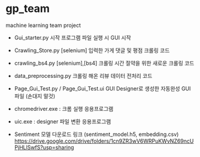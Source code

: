# gp_team
machine learning team project

- Gui_starter.py
  시작 프로그램 파일
  실행 시 GUI 시작
- Crawling_Store.py
  [selenium] 입력한 가게 댓글 및 평점 크롤링 코드
- crawling_bs4.py
  [selenium],[bs4] 크롤링 시간 절약을 위한 새로운 크롤링 코드
- data_preprocessing.py
  크롤링 해온 리뷰 데이터 전처리 코드
- Page_Gui_Test.py / Page_Gui_Test.ui
  GUI Designer로 생성한 자동완성 GUI 파일 (손대지 말것)

- chromedriver.exe : 크롬 실행 응용프로그램
- uic.exe : designer 파일 변환 응용프로그램

- Sentiment 모델 다운로드 링크 (sentiment_model.h5, embedding.csv)
https://drive.google.com/drive/folders/1cn9ZR3wV6WRPuKWvNZ69ncUPjHLlSwfS?usp=sharing
